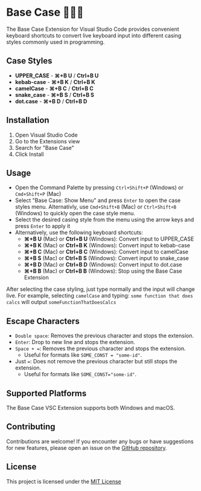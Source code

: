 # Base Case 🐍🍡🐪

The Base Case Extension for Visual Studio Code provides convenient keyboard shortcuts to convert live keyboard input into different casing styles commonly used in programming.

## Case Styles

- **UPPER_CASE** - **⌘+B U** / **Ctrl+B U**
- **kebab-case** - **⌘+B K** / **Ctrl+B K**
- **camelCase** - **⌘+B C** / **Ctrl+B C**
- **snake_case** - **⌘+B S** / **Ctrl+B S**
- **dot.case** - **⌘+B D** / **Ctrl+B D**

## Installation

1. Open Visual Studio Code
2. Go to the Extensions view
3. Search for "Base Case"
4. Click Install

## Usage

- Open the Command Palette by pressing `Ctrl+Shift+P` (Windows) or `Cmd+Shift+P` (Mac)
- Select "Base Case: Show Menu" and press `Enter` to open the case styles menu. Alternativly, use `Cmd+Shift+B` (Mac) or `Ctrl+Shift+B` (Windows) to quickly open the case style menu.
- Select the desired casing style from the menu using the arrow keys and press `Enter` to apply it
- Alternatively, use the following keyboard shortcuts:
  - **⌘+B U** (Mac) or **Ctrl+B U** (Windows): Convert input to UPPER_CASE
  - **⌘+B K** (Mac) or **Ctrl+B K** (Windows): Convert input to kebab-case
  - **⌘+B C** (Mac) or **Ctrl+B C** (Windows): Convert input to camelCase
  - **⌘+B S** (Mac) or **Ctrl+B S** (Windows): Convert input to snake_case
  - **⌘+B D** (Mac) or **Ctrl+B D** (Windows): Convert input to dot.case
  - **⌘+B B** (Mac) or **Ctrl+B B** (Windows): Stop using the Base Case Extension

After selecting the case styling, just type normally and the input will change live. For example, selecting `camelCase` and typing: `some function that does calcs` will output `someFunctionThatDoesCalcs`

## Escape Characters

- `Double space`: Removes the previous character and stops the extension.
- `Enter`: Drop to new line and stops the extension.
- `Space + =`: Removes the previous character and stops the extension.
  - Useful for formats like `SOME_CONST = "some-id"`.
- Just `=`: Does not remove the previous character but still stops the extension.
  - Useful for formats like `SOME_CONST="some-id"`.

## Supported Platforms

The Base Case VSC Extension supports both Windows and macOS.

## Contributing

Contributions are welcome! If you encounter any bugs or have suggestions for new features, please open an issue on the [GitHub repository](https://github.com/JordanSh/BaseCase).

## License

This project is licensed under the [MIT License](https://github.com/JordanSh/BaseCase/blob/main/LICENSE.md)
